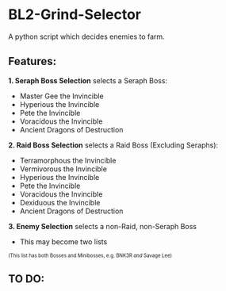 # BL2-Grind-Selector
A python script which decides enemies to farm.

## Features:
**1. Seraph Boss Selection** selects a Seraph Boss:
- Master Gee the Invincible
- Hyperious the Invincible
- Pete the Invincible
- Voracidous the Invincible
- Ancient Dragons of Destruction

**2. Raid Boss Selection** selects a Raid Boss (Excluding Seraphs):
- Terramorphous the Invincible
- Vermivorous the Invincible
- Hyperious the Invincible
- Pete the Invincible
- Voracidous the Invincible
- Dexiduous the Invincible
- Ancient Dragons of Destruction

**3. Enemy Selection** selects a non-Raid, non-Seraph Boss
- This may become two lists

<sub><sup>(This list has both Bosses and Minibosses, e.g. BNK3R *and* Savage Lee)</sup></sub>

## TO DO:

